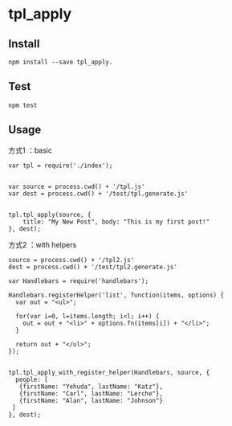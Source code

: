 # tpl_apply


## Install

	npm install --save tpl_apply.
	
## Test

	npm test
	

## Usage

方式1 ：basic

```
var tpl = require('./index');


var source = process.cwd() + '/tpl.js'
var dest = process.cwd() + '/test/tpl.generate.js'


tpl.tpl_apply(source, {
	title: "My New Post", body: "This is my first post!"
}, dest);

```

方式2 ：with helpers

```
source = process.cwd() + '/tpl2.js'
dest = process.cwd() + '/test/tpl2.generate.js'

var Handlebars = require('handlebars');

Handlebars.registerHelper('list', function(items, options) {
  var out = "<ul>";

  for(var i=0, l=items.length; i<l; i++) {
    out = out + "<li>" + options.fn(items[i]) + "</li>";
  }

  return out + "</ul>";
});


tpl.tpl_apply_with_register_helper(Handlebars, source, {
  people: [
   {firstName: "Yehuda", lastName: "Katz"},
   {firstName: "Carl", lastName: "Lerche"},
   {firstName: "Alan", lastName: "Johnson"}
 ]
}, dest);
```